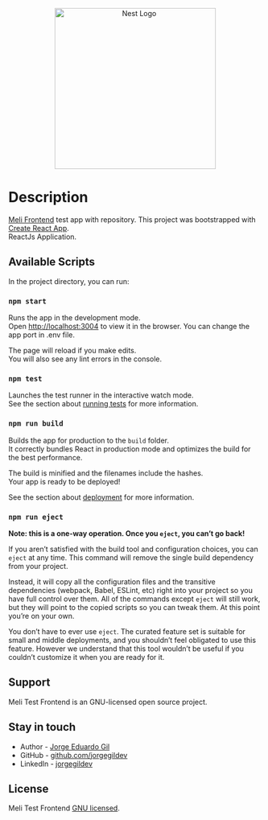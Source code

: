 <p align="center">
  <a href="http://nestjs.com/" target="blank"><img src="https://lh3.googleusercontent.com/fxBEPzc-TSycO2wbfC0OCZlhCdalG4raWv3KBx1QJ3x25ftZARu2rkZubT0XiwRZoa15Z4s8rSant631c0JJEmxR59b3y-CQxIGnn7Y" width="320" alt="Nest Logo" /></a>
</p>

# Description

[Meli Frontend](https://github.com/jorgegildev/meli-test-frontend) test app with repository.
This project was bootstrapped with [Create React App](https://github.com/facebook/create-react-app). \
ReactJs Application.

## Available Scripts

In the project directory, you can run:

### `npm start`

Runs the app in the development mode.\
Open [http://localhost:3004](http://localhost:3004) to view it in the browser. You can change the app port in .env file.

The page will reload if you make edits.\
You will also see any lint errors in the console.

### `npm test`

Launches the test runner in the interactive watch mode.\
See the section about [running tests](https://facebook.github.io/create-react-app/docs/running-tests) for more information.

### `npm run build`

Builds the app for production to the `build` folder.\
It correctly bundles React in production mode and optimizes the build for the best performance.

The build is minified and the filenames include the hashes.\
Your app is ready to be deployed!

See the section about [deployment](https://facebook.github.io/create-react-app/docs/deployment) for more information.

### `npm run eject`

**Note: this is a one-way operation. Once you `eject`, you can’t go back!**

If you aren’t satisfied with the build tool and configuration choices, you can `eject` at any time. This command will remove the single build dependency from your project.

Instead, it will copy all the configuration files and the transitive dependencies (webpack, Babel, ESLint, etc) right into your project so you have full control over them. All of the commands except `eject` will still work, but they will point to the copied scripts so you can tweak them. At this point you’re on your own.

You don’t have to ever use `eject`. The curated feature set is suitable for small and middle deployments, and you shouldn’t feel obligated to use this feature. However we understand that this tool wouldn’t be useful if you couldn’t customize it when you are ready for it.

## Support

Meli Test Frontend is an GNU-licensed open source project.

## Stay in touch

- Author - [Jorge Eduardo Gil](https://kamilmysliwiec.com)
- GitHub - [github.com/jorgegildev](https://github.com/jorgegildev)
- LinkedIn - [jorgegildev](https://www.linkedin.com/in/jorgegildev/)

## License

Meli Test Frontend [GNU licensed](LICENSE).
